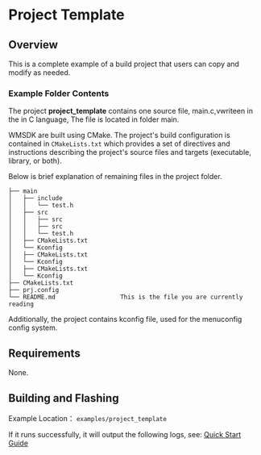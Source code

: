 # Project Template

## Overview

This is a complete example of a build project that users can copy and modify as needed.

### Example Folder Contents

The project **project_template** contains one source file, main.c,vwriteen in the in C language, The file is located in folder main.

WMSDK are built using CMake. The project's build configuration is contained in `CMakeLists.txt`
which provides a set of directives and instructions describing the project's source files and targets (executable, library, or both).


Below is  brief explanation of remaining files in the project folder.

```
├── main
│   ├── include
│   │   └── test.h
│   ├── src
│   │   ├── src
│   │   ├── src
│   │   └── test.h
│   ├── CMakeLists.txt
│   └── Kconfig
│   ├── CMakeLists.txt
│   └── Kconfig
│   ├── CMakeLists.txt
│   └── Kconfig
├── CMakeLists.txt
├── prj.config
└── README.md                  This is the file you are currently reading
```
Additionally, the project contains kconfig file, used for the menuconfig config system. 

## Requirements

None.

## Building and Flashing

Example Location： `examples/project_template`

If it runs successfully, it will output the following logs, see: [Quick Start Guide](https://doc.winnermicro.net/w800/en/latest/get_started/index.html)
